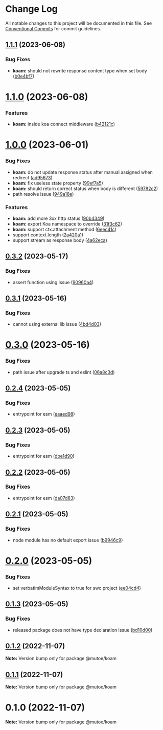 # Change Log

All notable changes to this project will be documented in this file.
See [Conventional Commits](https://conventionalcommits.org) for commit guidelines.

## [1.1.1](https://github.com/mutoe/koam/compare/v1.1.0...v1.1.1) (2023-06-08)


### Bug Fixes

* **koam:** should not rewrite response content type when set body ([b0e4bf7](https://github.com/mutoe/koam/commit/b0e4bf73bbc8091ba104c51bd7ff4cd6079091b4))





# [1.1.0](https://github.com/mutoe/koam/compare/v1.0.1...v1.1.0) (2023-06-08)


### Features

* **koam:** inside koa connect middleware ([b42121c](https://github.com/mutoe/koam/commit/b42121cb46936e602a869295b2ab8ada0182533c))





# [1.0.0](https://github.com/mutoe/koam/compare/v0.3.2...v1.0.0) (2023-06-01)


### Bug Fixes

* **koam:** do not update response status after manual assigned when redirect ([ad95673](https://github.com/mutoe/koam/commit/ad9567327a23a28f4c27bc4b916bd75cc51e8b2f))
* **koam:** fix useless state property ([99ef7a5](https://github.com/mutoe/koam/commit/99ef7a5c6c9827b034a84ce40bcf9b4e9f211503))
* **koam:** should return correct status when body is different ([59782c2](https://github.com/mutoe/koam/commit/59782c2ecfa9c437fd0905ec6f0ab1c7dfc0992a))
* path resolve issue ([949a18e](https://github.com/mutoe/koam/commit/949a18e55aa120af1593546c451f0953462e39a0))


### Features

* **koam:** add more 3xx http status ([90b4349](https://github.com/mutoe/koam/commit/90b434909648ed3e934b8b5f92ad4695e034a893))
* **koam:** export Koa namespace to override ([31f3c62](https://github.com/mutoe/koam/commit/31f3c62810dfad4f75d6d7d9386a43d743980198))
* **koam:** support ctx.attachment method ([6eec41c](https://github.com/mutoe/koam/commit/6eec41cd5c7b56feef2a5d4453b49eeaccb0f3bb))
* support context.length ([2a420a1](https://github.com/mutoe/koam/commit/2a420a14d7ee6f706efcd2f5ccaf70801b425b68))
* support stream as response body ([4a62eca](https://github.com/mutoe/koam/commit/4a62eca39d7e467c22fd8cf5ec31cac1273d3d16))





## [0.3.2](https://github.com/mutoe/koam/compare/v0.3.1...v0.3.2) (2023-05-17)


### Bug Fixes

* assert function using issue ([90960a4](https://github.com/mutoe/koam/commit/90960a443f4cc772dce34cca50f4aedf1768c5b6))





## [0.3.1](https://github.com/mutoe/koam/compare/v0.3.0...v0.3.1) (2023-05-16)


### Bug Fixes

* cannot using external lib issue ([4bd4d03](https://github.com/mutoe/koam/commit/4bd4d032896e9616d6559c3ad5ca50445bf41c8d))





# [0.3.0](https://github.com/mutoe/koam/compare/v0.2.4...v0.3.0) (2023-05-16)


### Bug Fixes

* path issue after upgrade ts and eslint ([06a8c3d](https://github.com/mutoe/koam/commit/06a8c3dc962e66c61ce44f27e8a6129bd9e3e445))





## [0.2.4](https://github.com/mutoe/koam/compare/v0.2.3...v0.2.4) (2023-05-05)


### Bug Fixes

* entrypoint for esm ([eaaed98](https://github.com/mutoe/koam/commit/eaaed98eff9717cb2d2b462099f5edb233d02a32))





## [0.2.3](https://github.com/mutoe/koam/compare/v0.2.2...v0.2.3) (2023-05-05)


### Bug Fixes

* entrypoint for esm ([dbe1d90](https://github.com/mutoe/koam/commit/dbe1d9098b3cc1bc53b85210e9b85e43135a1792))





## [0.2.2](https://github.com/mutoe/koam/compare/v0.2.1...v0.2.2) (2023-05-05)


### Bug Fixes

* entrypoint for esm ([da07d83](https://github.com/mutoe/koam/commit/da07d832bb58de824699295aaedb62770f5cabb5))





## [0.2.1](https://github.com/mutoe/koam/compare/v0.2.0...v0.2.1) (2023-05-05)


### Bug Fixes

* node module has no default export issue ([b9946c9](https://github.com/mutoe/koam/commit/b9946c9534d307cbb19238fd96c7f50992617e3e))





# [0.2.0](https://github.com/mutoe/koam/compare/v0.1.4...v0.2.0) (2023-05-05)


### Bug Fixes

* set verbatimModuleSyntax to true for swc project ([ee04cd4](https://github.com/mutoe/koam/commit/ee04cd4a6641330897664cf982151a4af99a9253))





## [0.1.3](https://github.com/mutoe/koam/compare/v0.1.2...v0.1.3) (2023-05-05)


### Bug Fixes

* released package does not have type declaration issue ([bd10d00](https://github.com/mutoe/koam/commit/bd10d005703b6e7433af487cde93078424e0ff99))





## [0.1.2](https://github.com/mutoe/koam/compare/v0.1.1...v0.1.2) (2022-11-07)

**Note:** Version bump only for package @mutoe/koam





## [0.1.1](https://github.com/mutoe/koam/compare/v0.1.0...v0.1.1) (2022-11-07)

**Note:** Version bump only for package @mutoe/koam





# 0.1.0 (2022-11-07)

**Note:** Version bump only for package @mutoe/koam
